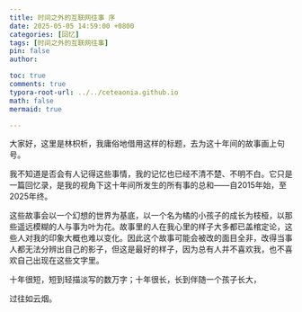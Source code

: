 ```yaml
---
title: 时间之外的互联网往事 序
date: 2025-05-05 14:59:00 +0800
categories: [回忆]
tags: [时间之外的互联网往事]
pin: false
author: 

toc: true
comments: true
typora-root-url: ../../ceteaonia.github.io
math: false
mermaid: true

---
```


大家好，这里是林枳析，我庸俗地借用这样的标题，去为这十年间的故事画上句号。

我不知道是否会有人记得这些事情，我的记忆也已经不清不楚、不明不白。它只是一篇回忆录，是我的视角下这十年间所发生的所有事的总和——自2015年始，至2025年终。

这些故事会以一个幻想的世界为基底，以一个名为橘的小孩子的成长为枝桠，以那些遥远模糊的人与事为叶为花。故事里的人在我心里的样子大多都已盖棺定论，这些人对我的印象大概也难以变化。因此这个故事可能会被改的面目全非，改得当事人都无法分辨出自己的影子，但这是最好的样子，因为总有人并不喜欢我，也不喜欢自己出现在这些文字里。

十年很短，短到轻描淡写的数万字；十年很长，长到伴随一个孩子长大，

过往如云烟。